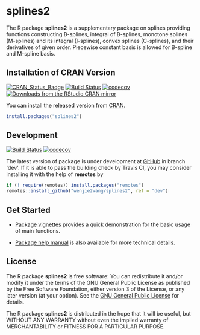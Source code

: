 # splines2

The R package **splines2** is a supplementary package on splines providing
functions constructing B-splines, integral of B-splines, monotone splines
(M-splines) and its integral (I-splines), convex splines (C-splines), and their
derivatives of given order. Piecewise constant basis is allowed for B-spline and
M-spline basis.


## Installation of CRAN Version

[![CRAN_Status_Badge][r-pkg-badge]][cran-url]
[![Build Status][travis-master]][travis]
[![codecov][codecov-master]][codecov]
[![Downloads from the RStudio CRAN mirror][cranlog-badge]][cran-url]

You can install the released version from [CRAN][cran-url].

```R
install.packages("splines2")
```


## Development

[![Build Status][travis-dev]][travis]
[![codecov][codecov-dev]][codecov]


The latest version of package is under development at [GitHub][github-url] in
branch 'dev'.  If it is able to pass the building check by Travis CI, you may
consider installing it with the help of **remotes** by

```R
if (! require(remotes)) install.packages("remotes")
remotes::install_github("wenjie2wang/splines2", ref = "dev")
```


## Get Started

- [Package vignettes][vignette] provides a quick demonstration for the basic
  usage of main functions.

- [Package help manual][pdf-manual] is also available for more technical
  details.


## License

The R package **splines2** is free software: You can redistribute it and/or
modify it under the terms of the GNU General Public License as published by the
Free Software Foundation, either version 3 of the License, or any later version
(at your option).  See the [GNU General Public License][gpl] for details.

The R package **splines2** is distributed in the hope that it will be useful,
but WITHOUT ANY WARRANTY without even the implied warranty of MERCHANTABILITY or
FITNESS FOR A PARTICULAR PURPOSE.


[r-pkg-badge]: https://www.r-pkg.org/badges/version/splines2
[cranlog-badge]: https://cranlogs.r-pkg.org/badges/splines2
[cran-url]: https://CRAN.R-project.org/package=splines2
[travis]: https://travis-ci.org/wenjie2wang/splines2
[travis-master]: https://travis-ci.org/wenjie2wang/splines2.svg?branch=master
[travis-dev]: https://travis-ci.org/wenjie2wang/splines2.svg?branch=dev
[github-url]: https://github.com/wenjie2wang/splines2
[vignette]: https://wenjie-stat.me/splines2/
[pdf-manual]: https://wenjie-stat.me/splines2/splines2-manual.pdf
[gpl]: https://www.gnu.org/licenses/
[codecov]: https://codecov.io/gh/wenjie2wang/splines2
[codecov-master]: https://codecov.io/gh/wenjie2wang/splines2/branch/master/graph/badge.svg
[codecov-dev]: https://codecov.io/gh/wenjie2wang/splines2/branch/dev/graph/badge.svg
